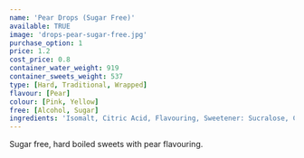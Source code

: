 ```yaml
---
name: 'Pear Drops (Sugar Free)'
available: TRUE
image: 'drops-pear-sugar-free.jpg'
purchase_option: 1
price: 1.2
cost_price: 0.8
container_water_weight: 919
container_sweets_weight: 537
type: [Hard, Traditional, Wrapped]
flavour: [Pear]
colour: [Pink, Yellow]
free: [Alcohol, Sugar]
ingredients: 'Isomalt, Citric Acid, Flavouring, Sweetener: Sucralose, Colours: E129 E102'
---
```

Sugar free, hard boiled sweets with pear flavouring.